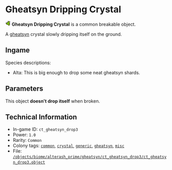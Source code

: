 # Gheatsyn Dripping Crystal

<img src="https://raw.githubusercontent.com/Ceterai/Enternia/main/objects/biome/alterash_prime/gheatsyn/ct_gheatsyn_drop3/icon.png" alt="Gheatsyn Dripping Crystal icon" loading="lazy" height="16px" width="auto" /> **Gheatsyn Dripping Crystal** is a common breakable object.

A [gheatsyn](https://ceterai.github.io/MyEnternia/Wiki/Tags/Gheatsyn) crystal slowly dripping itself on the ground.

## Ingame

Species descriptions:

- Alta: This is big enough to drop some neat gheatsyn shards.

## Parameters

This object **doesn't drop itself** when broken.

## Technical Information

- In-game ID: `ct_gheatsyn_drop3`
- Power: `1.0`
- Rarity: `Common`
- Colony tags: [`common`](https://ceterai.github.io/MyEnternia/Wiki/Tags/Common), [`crystal`](https://ceterai.github.io/MyEnternia/Wiki/Tags/Crystal), [`generic`](https://ceterai.github.io/MyEnternia/Wiki/Tags/Generic), [`gheatsyn`](https://ceterai.github.io/MyEnternia/Wiki/Tags/Gheatsyn), [`misc`](https://ceterai.github.io/MyEnternia/Wiki/Tags/Misc)
- File: [`/objects/biome/alterash_prime/gheatsyn/ct_gheatsyn_drop3/ct_gheatsyn_drop3.object`](https://github.com/Ceterai/Enternia/blob/main/objects/biome/alterash_prime/gheatsyn/ct_gheatsyn_drop3/ct_gheatsyn_drop3.object)
